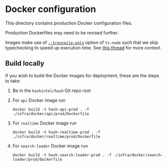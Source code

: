 # Docker configuration

This directory contains production Docker configuration files.

Production Dockerfiles may need to be revised further.

Images make use of [`--transpile-only`](https://github.com/TypeStrong/ts-node#transpilers) option of `ts-node` such that we skip typechecking to speed up execution time.
See [this thread](https://github.com/TypeStrong/ts-node/issues/104) for more context.

## Build locally

If you wish to build the Docker images for deployment, these are the steps to take:

1. Be in the `hashintel/hash` Git repo root
2. For `api` Docker image run

   ```shell
   docker build -t hash-api-prod . -f ./infra/docker/api/prod/Dockerfile
   ```

3. For `realtime` Docker image run

   ```shell
   docker build -t hash-realtime-prod . -f ./infra/docker/realtime/prod/Dockerfile
   ```

4. For `search-loader` Docker image run

   ```shell
   docker build -t hash-search-loader-prod . -f ./infra/docker/search-loader/prod/Dockerfile
   ```
